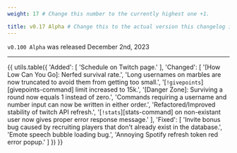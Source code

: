```yaml
---
weight: 17 # Change this number to the currently highest one +1.

title: v0.17 Alpha # Change this to the actual version this changelog is about.
---
```


`v0.100 Alpha` was released December 2nd, 2023

----

{{ utils.table({
    'Added': [
        'Schedule on Twitch page.'
    ],
    'Changed': [
        '[How Low Can You Go]: Nerfed survival rate.',
        'Long usernames on marbles are now truncated to avoid them from getting too small.',
        '[`!givepoints`][givepoints-command] limit increased to 15k.',
        '[Danger Zone]: Surviving a round now equals 1 instead of zero.',
        'Commands requiring a username and number input can now be written in either order.',
        'Refactored/Improved stability of twitch API refresh.',
        '[`!stats`][stats-command] on non-existant user now gives proper error response message.'
    ],
    'Fixed': [
        'Invite bonus bug caused by recruiting players that don\'t already exist in the database.',
        'Emote speech bubble loading bug.',
        'Annoying Spotify refresh token red error popup.'
    ]
}) }}